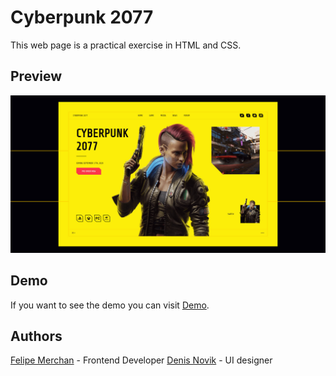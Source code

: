 # Cyberpunk 2077

This web page is a practical exercise in HTML and CSS.

## Preview

![Home Page](https://github.com/FelipeMerchan/cyberpunk-2077/blob/master/images/github-social-preview%402x.jpg)

## Demo

If you want to see the demo you can visit [Demo](https://felipemerchan.github.io/cyberpunk-2077/ "Demo").

## Authors

[Felipe Merchan](https://github.com/FelipeMerchan "Felipe Merchan") - Frontend Developer
[Denis Novik](https://www.behance.net/novik_denis "Denis Novik") - UI designer